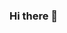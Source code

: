 ### Hi there 👋

<!--
**Ammarkb/Ammarkb** is a ✨ _special_ ✨ repository because its `README.md` (this file) appears on your GitHub profile.

Here are some ideas to get you started:
Hi there.👋 I'm Ammar K
I 💓 Front-End Designing!

🔭 I’m currently working on Materialize CSS.
🤔 I’m looking for help with experts in Front-End Design.
💬 Lets talk about tech, Competitive coding and Webpage designing.
⚡ Hobbies: To Code💻 | football⚽

